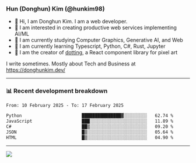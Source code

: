 ### Hun (Donghun) Kim (@hunkim98)

- 👋 Hi, I am Donghun Kim. I am a web developer. 
- 🤔 I am interested in creating productive web services implementing AI/ML
- 🔭 I am currently studying Computer Graphics, Generative AI, and Web 
- 🌱 I am currently learning Typescript, Python, C#, Rust, Jupyter
- 🎨 I am the creator of [dotting](https://github.com/hunkim98/dotting), a React component library for pixel art

I write sometimes. Mostly about Tech and Business at https://donghunkim.dev/

---
### 📊 Recent development breakdown
<!--START_SECTION:waka-->

```txt
From: 10 February 2025 - To: 17 February 2025

Python                       ███████████████▓░░░░░░░░░   62.74 %
JavaScript                   ███░░░░░░░░░░░░░░░░░░░░░░   11.89 %
C#                           ██▒░░░░░░░░░░░░░░░░░░░░░░   09.20 %
JSON                         █▒░░░░░░░░░░░░░░░░░░░░░░░   05.64 %
HTML                         █▒░░░░░░░░░░░░░░░░░░░░░░░   04.90 %
```

<!--END_SECTION:waka-->
---

<!-- <div align='center'> -->
  <img align="center" src="https://github-readme-stats.vercel.app/api?username=hunkim98&theme=dark&show_icons=true"/>
<!-- </div> -->
<!--
**hunkim98/hunkim98** is a ✨ _special_ ✨ repository because its `README.md` (this file) appears on your GitHub profile.

Here are some ideas to get you started:

- 🔭 I’m currently working on ...
- 🌱 I’m currently learning ...
- 👯 I’m looking to collaborate on ...
- 🤔 I’m looking for help with ...
- 💬 Ask me about ...
- 📫 How to reach me: ...
- 😄 Pronouns: ...
- ⚡ Fun fact: ...
-->
